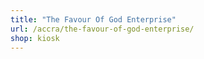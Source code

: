 ```yaml
---
title: "The Favour Of God Enterprise"
url: /accra/the-favour-of-god-enterprise/
shop: kiosk
---
```

